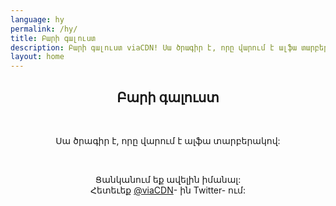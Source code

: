 ```yaml
---
language: hy
permalink: /hy/
title: Բարի գալուստ
description: Բարի գալուստ viaCDN! Սա ծրագիր է, որը վարում է ալֆա տարբերակով: Ցանկանում եք ավելին իմանալ:
layout: home
---
```


<center>
<h2>Բարի գալուստ</h2>
<br/>

<p>
Սա ծրագիր է, որը վարում է ալֆա տարբերակով:
</p>

<br/>

<p>
Ցանկանում եք ավելին իմանալ:
<br/>
Հետեւեք <a href="https://twitter.com/viaCDN" target="_blank" rel="noopener">@viaCDN</a>- ին Twitter- ում:
</p>

<br/>
</center>
